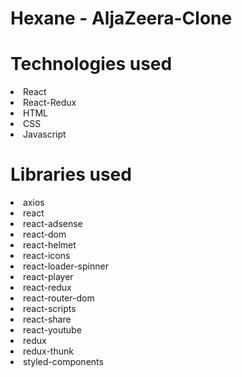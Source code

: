 # Hexane - AljaZeera-Clone

# Technologies used
<li>React
<li> React-Redux
<li> HTML
<li> CSS
<li> Javascript


# Libraries used
<li> axios
<li> react
<li> react-adsense
<li> react-dom
<li> react-helmet
<li> react-icons
<li> react-loader-spinner
<li> react-player
<li> react-redux
<li> react-router-dom
<li> react-scripts
<li> react-share
<li> react-youtube
<li> redux
<li> redux-thunk
<li> styled-components
